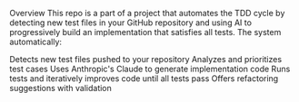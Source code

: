 Overview
This repo is a part of a project that automates the TDD cycle by detecting new test files in your GitHub repository and using AI to progressively build an implementation that satisfies all tests. The system automatically:

Detects new test files pushed to your repository
Analyzes and prioritizes test cases
Uses Anthropic's Claude to generate implementation code
Runs tests and iteratively improves code until all tests pass
Offers refactoring suggestions with validation

